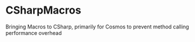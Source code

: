 # CSharpMacros
 Bringing Macros to CSharp, primarily for Cosmos to prevent method calling performance overhead
